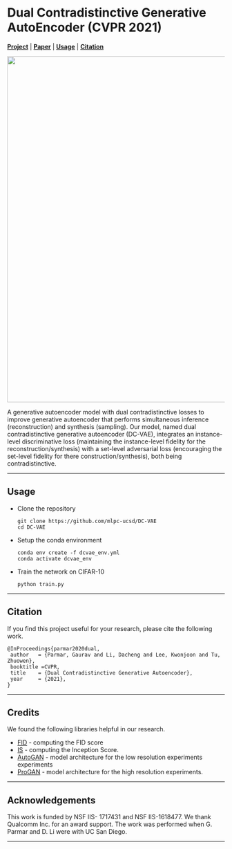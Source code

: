 # Dual Contradistinctive Generative AutoEncoder (CVPR 2021)

[**Project**](http://dcvae.gauravparmar.com/) | 
[**Paper**](https://arxiv.org/abs/2011.10063) | 
[**Usage**](#usage) |
[**Citation**](#citation) 

<p align="center">
  <img src="https://gauravparmar.com/projects/dcvae/resources/dcvae_results.png"  width="800" />
</p>

A generative autoencoder model with dual contradistinctive losses to improve generative autoencoder that performs simultaneous inference (reconstruction) and synthesis (sampling). Our model, named dual contradistinctive generative autoencoder (DC-VAE), integrates an instance-level discriminative loss (maintaining the instance-level fidelity for the reconstruction/synthesis) with a set-level adversarial loss (encouraging the set-level fidelity for there construction/synthesis), both being contradistinctive. 

---

## Usage

- Clone the repository
  ```
  git clone https://github.com/mlpc-ucsd/DC-VAE
  cd DC-VAE
  ```

- Setup the conda environment 
  ```
  conda env create -f dcvae_env.yml
  conda activate dcvae_env
  ```

- Train the network on CIFAR-10
  ```
  python train.py
  ```

---

## Citation
If you find this project useful for your research, please cite the following work.

```
@InProceedings{parmar2020dual,
 author   = {Parmar, Gaurav and Li, Dacheng and Lee, Kwonjoon and Tu, Zhuowen},
 booktitle =CVPR,
 title    = {Dual Contradistinctive Generative Autoencoder},
 year     = {2021},
}
```

---

## Credits
We found the following libraries helpful in our research. 

 - [FID](https://github.com/mseitzer/pytorch-fid/) - computing the FID score
 - [IS](https://github.com/openai/improved-gan/tree/master/inception_score) - computing the Inception Score. 
 - [AutoGAN](https://github.com/TAMU-VITA/AutoGAN) - model architecture for the low resolution experiments experiments
 - [ProGAN](https://github.com/rosinality/progressive-gan-pytorch) - model architecture for the high resolution experiments.

---

## Acknowledgements
This work is funded by NSF IIS- 1717431 and NSF IIS-1618477. We thank Qualcomm Inc. for an award support. The work was performed when G. Parmar and D. Li were with UC San Diego.

---


<!-- ## Setup conda environment
 - `conda env create -f dcvae_env.yml`
 - `conda activate dcvae_env`

## CIFAR-10 training code
 - `python train.py`

## Acknowledgement
 - `https://github.com/mseitzer/pytorch-fid/`
 - `https://github.com/openai/improved-gan/tree/master/inception_score`
 - `https://github.com/TAMU-VITA/AutoGAN`
 -  -->